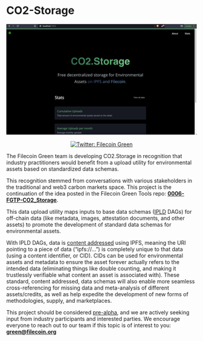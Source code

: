 # CO2-Storage

![CO2.Storage](/co2.storage.png)

<p align="center">
  <a href="https://twitter.com/filecoingreen">
    <img
      alt="Twitter: Filecoin Green"
      src="https://img.shields.io/twitter/follow/filecoingreen.svg?style=social"
      target="_blank"
    />
  </a>
</p>

The Filecoin Green team is developing CO2.Storage in recognition that industry practitioners would benefit from a upload utility for environmental assets based on standardized data schemas.

This recognition stemmed from conversations with various stakeholders in the traditional and web3 carbon markets space. This project is the continuation of the idea posted in the Filecoin Green Tools repo: <a href="https://github.com/protocol/FilecoinGreen-tools/blob/main/0006-FGTP-CO2_Storage.md"><b><u>0006-FGTP-CO2_Storage</u></b></a>.

This data upload utility maps inputs to base data schemas (<a href="https://ipld.io/"><u>IPLD</u></a> DAGs) for off-chain data (like metadata, images, attestation documents, and other assets) to promote the development of standard data schemas for environmental assets.

With IPLD DAGs, data is <a href="https://nftschool.dev/concepts/content-addressing"><u>content addressed</u></a> using IPFS, meaning the URI pointing to a piece of data (“ipfs://…”) is completely unique to that data (using a content identifier, or CID). CIDs can be used for environmental assets and metadata to ensure the asset forever actually refers to the intended data (eliminating things like double counting, and making it trustlessly verifiable what content an asset is associated with). These standard, content addressed, data schemas will also enable more seamless cross-referencing for missing data and meta-analysis of different assets/credits, as well as help expedite the development of new forms of methodologies, supply, and marketplaces.

This project should be considered <a href="https://en.wikipedia.org/wiki/Software_release_life_cycle#Pre-alpha"><u>pre-alpha</u></a>, and we are actively seeking input from industry participants and interested parties. We encourage everyone to reach out to our team if this topic is of interest to you: <a href="mailto: green@filecoin.org"><b><u>green@filecoin.org</u></b></a>
